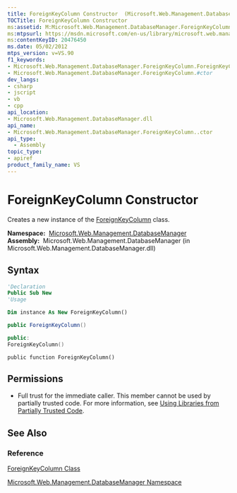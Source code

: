 ```yaml
---
title: ForeignKeyColumn Constructor  (Microsoft.Web.Management.DatabaseManager)
TOCTitle: ForeignKeyColumn Constructor
ms:assetid: M:Microsoft.Web.Management.DatabaseManager.ForeignKeyColumn.#ctor
ms:mtpsurl: https://msdn.microsoft.com/en-us/library/microsoft.web.management.databasemanager.foreignkeycolumn.foreignkeycolumn(v=VS.90)
ms:contentKeyID: 20476450
ms.date: 05/02/2012
mtps_version: v=VS.90
f1_keywords:
- Microsoft.Web.Management.DatabaseManager.ForeignKeyColumn.ForeignKeyColumn
- Microsoft.Web.Management.DatabaseManager.ForeignKeyColumn.#ctor
dev_langs:
- csharp
- jscript
- vb
- cpp
api_location:
- Microsoft.Web.Management.DatabaseManager.dll
api_name:
- Microsoft.Web.Management.DatabaseManager.ForeignKeyColumn..ctor
api_type:
  - Assembly
topic_type:
- apiref
product_family_name: VS
---
```


# ForeignKeyColumn Constructor

Creates a new instance of the [ForeignKeyColumn](foreignkeycolumn-class-microsoft-web-management-databasemanager.md) class.

**Namespace:**  [Microsoft.Web.Management.DatabaseManager](microsoft-web-management-databasemanager-namespace.md)  
**Assembly:**  Microsoft.Web.Management.DatabaseManager (in Microsoft.Web.Management.DatabaseManager.dll)

## Syntax

```vb
'Declaration
Public Sub New
'Usage

Dim instance As New ForeignKeyColumn()
```

```csharp
public ForeignKeyColumn()
```

```cpp
public:
ForeignKeyColumn()
```

```jscript
public function ForeignKeyColumn()
```

## Permissions

  - Full trust for the immediate caller. This member cannot be used by partially trusted code. For more information, see [Using Libraries from Partially Trusted Code](https://msdn.microsoft.com/library/8skskf63).

## See Also

### Reference

[ForeignKeyColumn Class](foreignkeycolumn-class-microsoft-web-management-databasemanager.md)

[Microsoft.Web.Management.DatabaseManager Namespace](microsoft-web-management-databasemanager-namespace.md)

